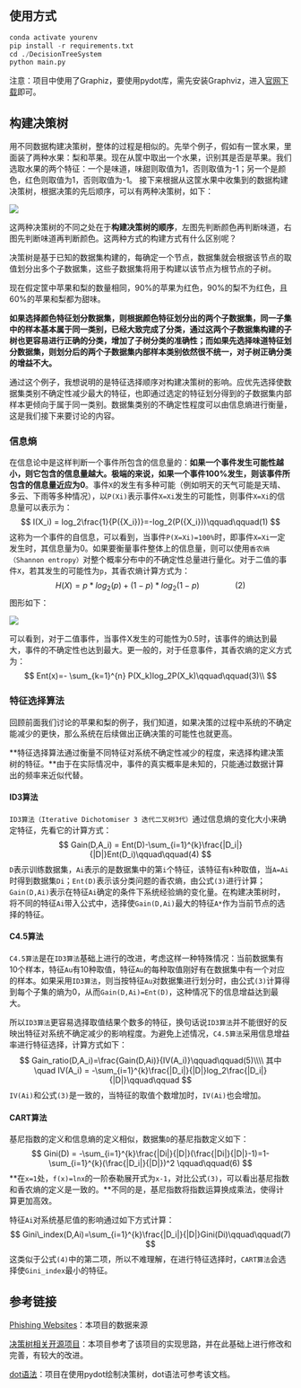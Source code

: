## 使用方式
```python
conda activate yourenv
pip install -r requirements.txt
cd ./DecisionTreeSystem
python main.py
```
注意：项目中使用了Graphiz，要使用pydot库，需先安装Graphviz，进入[官网下载](http://www.graphviz.org/download/)即可。
## 构建决策树
用不同数据构建决策树，整体的过程是相似的。先举个例子，假如有一筐水果，里面装了两种水果：梨和苹果。现在从筐中取出一个水果，识别其是否是苹果。我们选取水果的两个特征：一个是味道，味甜则取值为1，否则取值为-1；另一个是颜色，红色则取值为1，否则取值为-1。
接下来根据从这筐水果中收集到的数据构建决策树，根据决策的先后顺序，可以有两种决策树，如下：

![](https://gitee.com/Team317/pictures/raw/master/images/20220420091453.png)

这两种决策树的不同之处在于**构建决策树的顺序**，左图先判断颜色再判断味道，右图先判断味道再判断颜色。这两种方式的构建方式有什么区别呢？

决策树是基于已知的数据集构建的，每确定一个节点，数据集就会根据该节点的取值划分出多个子数据集，这些子数据集将用于构建以该节点为根节点的子树。

现在假定筐中苹果和梨的数量相同，90%的苹果为红色，90%的梨不为红色，且60%的苹果和梨都为甜味。

**如果选择颜色特征划分数据集，则根据颜色特征划分出的两个子数据集，同一子集中的样本基本属于同一类别，已经大致完成了分类，通过这两个子数据集构建的子树也更容易进行正确的分类，增加了子树分类的准确性；而如果先选择味道特征划分数据集，则划分后的两个子数据集内部样本类别依然很不统一，对子树正确分类的增益不大。**

通过这个例子，我想说明的是特征选择顺序对构建决策树的影响。应优先选择使数据集类别不确定性减少最大的特征，也即通过选定的特征划分得到的子数据集内部样本更倾向于属于同一类别。数据集类别的不确定性程度可以由信息熵进行衡量，这是我们接下来要讨论的内容。

### 信息熵

在信息论中是这样判断一个事件所包含的信息量的：**如果一个事件发生可能性越小，则它包含的信息量越大。极端的来说，如果一个事件100%发生，则该事件所包含的信息量近应为0**。事件`X`的发生有多种可能（例如明天的天气可能是天晴、多云、下雨等多种情况），以`P(Xi)`表示事件`X=Xi`发生的可能性，则事件`X=Xi`的信息量可以表示为：
$$
I(X_i) = log_2\frac{1}{P({X_i})}=-log_2(P({X_i}))\qquad\qquad(1)
$$
这称为一个事件的自信息，可以看到，当事件`P(X=Xi)=100%`时，即事件`X=Xi`一定发生时，其信息量为0。如果要衡量事件整体上的信息量，则可以使用`香农熵（Shannon entropy）`对整个概率分布中的不确定性总量进行量化。对于二值的事件`X`，若其发生的可能性为`p`，其香农熵计算方式为：
$$
H(X) = p*log_2(p) + (1-p)*log_2(1-p)\qquad\qquad(2)
$$
图形如下：

![](https://gitee.com/Team317/pictures/raw/master/images/熵.png)

可以看到，对于二值事件，当事件X发生的可能性为0.5时，该事件的熵达到最大，事件的不确定性也达到最大。更一般的，对于任意事件，其香农熵的定义方式为：
$$
Ent(x)=- \sum_{k=1}^{n} P(X_k)log_2P(X_k)\qquad\qquad(3)\\
$$
### 特征选择算法

回顾前面我们讨论的苹果和梨的例子，我们知道，如果决策的过程中系统的不确定能减少的更快，那么系统在后续做出正确决策的可能性也就更高。

**特征选择算法通过衡量不同特征对系统不确定性减少的程度，来选择构建决策树的特征。**由于在实际情况中，事件的真实概率是未知的，只能通过数据计算出的频率来近似代替。

#### ID3算法

`ID3算法（Iterative Dichotomiser 3 迭代二叉树3代）`通过信息熵的变化大小来确定特征，先看它的计算方式：
$$
Gain(D,A_i) = Ent(D)-\sum_{i=1}^{k}\frac{|D_i|}{|D|}Ent(D_i)\qquad\qquad(4)
$$
`D`表示训练数据集，`Ai`表示的是数据集中的第`i`个特征，该特征有`k`种取值，当`A=Ai`时得到数据集`Di`；`Ent(D)`表示该分类问题的香农熵，由公式`(3)`进行计算；`Gain(D,Ai)`表示在特征`Ai`确定的条件下系统经验熵的变化量。在构建决策树时，将不同的特征`Ai`带入公式中，选择使`Gain(D,Ai)`最大的特征`A*`作为当前节点的选择的特征。

#### C4.5算法

`C4.5算法`是在`ID3算法`基础上进行的改进，考虑这样一种特殊情况：当前数据集有10个样本，特征`Au`有10种取值，特征`Au`的每种取值刚好有在数据集中有一个对应的样本。如果采用`ID3算法`，则当按特征`Au`对数据集进行划分时，由公式`(3)`计算得到每个子集的熵为0，从而`Gain(D,Ai)=Ent(D)`，这种情况下的信息增益达到最大。

所以`ID3算法`更容易选择取值结果个数多的特征，换句话说`ID3算法`并不能很好的反映出特征对系统不确定减少的影响程度。为避免上述情况，`C4.5算法`采用信息增益率进行特征选择，计算方式如下：
$$
Gain_ratio(D,A_i)=\frac{Gain(D,Ai)}{IV(A_i)}\qquad\qquad(5)\\\\
其中\quad IV(A_i) = -\sum_{i=1}^{k}\frac{|D_i|}{|D|}log_2\frac{|D_i|}{|D|}\qquad\qquad
$$
`IV(Ai)`和公式`(3)`是一致的，当特征的取值个数增加时，`IV(Ai)`也会增加。

#### CART算法

基尼指数的定义和信息熵的定义相似，数据集`D`的基尼指数定义如下：
$$
Gini(D) = -\sum_{i=1}^{k}\frac{|Di|}{|D|}(\frac{|Di|}{|D|}-1)=1-\sum_{i=1}^{k}(\frac{|D_i|}{|D|})^2 \qquad\qquad(6)
$$
**在`x=1`处，`f(x)=lnx`的一阶泰勒展开式为`x-1`，对比公式`(3)`，可以看出基尼指数和香农熵的定义是一致的。**不同的是，基尼指数将指数运算换成乘法，使得计算更加高效。

特征`Ai`对系统基尼值的影响通过如下方式计算：
$$
Gini\_index(D,Ai)=\sum_{i=1}^{k}\frac{|D_i|}{|D|}Gini(Di)\qquad\qquad(7)
$$
这类似于公式`(4)`中的第二项，所以不难理解，在进行特征选择时，`CART算法`会选择使`Gini_index`最小的特征。


## 参考链接

[Phishing Websites](https://archive-beta.ics.uci.edu/ml/datasets/phishing+websites)：本项目的数据来源

[决策树相关开源项目](https://github.com/Erikfather/Decision_tree-python)：本项目参考了该项目的实现思路，并在此基础上进行修改和完善，有较大的改进。

[dot语法](https://en.wikipedia.org/wiki/DOT_%28graph_description_language%29#Attributes)：项目在使用pydot绘制决策树，dot语法可参考该文档。

